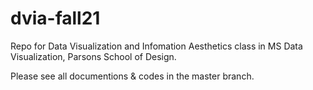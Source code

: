 # dvia-fall21

Repo for Data Visualization and Infomation Aesthetics class in MS Data Visualization, Parsons School of Design.

Please see all documentions & codes in the master branch.
